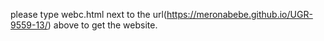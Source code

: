 please type webc.html next to the url(https://meronabebe.github.io/UGR-9559-13/) above to get the website.
